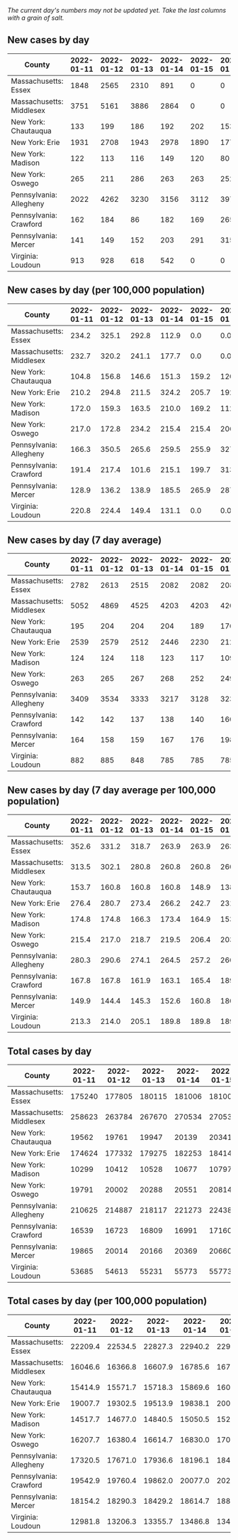 _The current day's numbers may not be updated yet. Take the last columns with a grain of salt._
## New cases by day

| County | 2022-01-11 | 2022-01-12 | 2022-01-13 | 2022-01-14 | 2022-01-15 | 2022-01-16 | 2022-01-17 |
| --- | --- | --- | --- | --- | --- | --- | --- |
| Massachusetts: Essex | 1848 | 2565 | 2310 | 891 | 0 | 0 |  |
| Massachusetts: Middlesex | 3751 | 5161 | 3886 | 2864 | 0 | 0 |  |
| New York: Chautauqua | 133 | 199 | 186 | 192 | 202 | 153 |  |
| New York: Erie | 1931 | 2708 | 1943 | 2978 | 1890 | 1770 |  |
| New York: Madison | 122 | 113 | 116 | 149 | 120 | 80 |  |
| New York: Oswego | 265 | 211 | 286 | 263 | 263 | 252 |  |
| Pennsylvania: Allegheny | 2022 | 4262 | 3230 | 3156 | 3112 | 3977 |  |
| Pennsylvania: Crawford | 162 | 184 | 86 | 182 | 169 | 265 |  |
| Pennsylvania: Mercer | 141 | 149 | 152 | 203 | 291 | 315 |  |
| Virginia: Loudoun | 913 | 928 | 618 | 542 | 0 | 0 |  |

## New cases by day (per 100,000 population)

| County | 2022-01-11 | 2022-01-12 | 2022-01-13 | 2022-01-14 | 2022-01-15 | 2022-01-16 | 2022-01-17 |
| --- | --- | --- | --- | --- | --- | --- | --- |
| Massachusetts: Essex | 234.2 | 325.1 | 292.8 | 112.9 | 0.0 | 0.0 |  |
| Massachusetts: Middlesex | 232.7 | 320.2 | 241.1 | 177.7 | 0.0 | 0.0 |  |
| New York: Chautauqua | 104.8 | 156.8 | 146.6 | 151.3 | 159.2 | 120.6 |  |
| New York: Erie | 210.2 | 294.8 | 211.5 | 324.2 | 205.7 | 192.7 |  |
| New York: Madison | 172.0 | 159.3 | 163.5 | 210.0 | 169.2 | 112.8 |  |
| New York: Oswego | 217.0 | 172.8 | 234.2 | 215.4 | 215.4 | 206.4 |  |
| Pennsylvania: Allegheny | 166.3 | 350.5 | 265.6 | 259.5 | 255.9 | 327.0 |  |
| Pennsylvania: Crawford | 191.4 | 217.4 | 101.6 | 215.1 | 199.7 | 313.1 |  |
| Pennsylvania: Mercer | 128.9 | 136.2 | 138.9 | 185.5 | 265.9 | 287.9 |  |
| Virginia: Loudoun | 220.8 | 224.4 | 149.4 | 131.1 | 0.0 | 0.0 |  |

## New cases by day (7 day average)

| County | 2022-01-11 | 2022-01-12 | 2022-01-13 | 2022-01-14 | 2022-01-15 | 2022-01-16 | 2022-01-17 |
| --- | --- | --- | --- | --- | --- | --- | --- |
| Massachusetts: Essex | 2782 | 2613 | 2515 | 2082 | 2082 | 2082 |  |
| Massachusetts: Middlesex | 5052 | 4869 | 4525 | 4203 | 4203 | 4203 |  |
| New York: Chautauqua | 195 | 204 | 204 | 204 | 189 | 176 |  |
| New York: Erie | 2539 | 2579 | 2512 | 2446 | 2230 | 2127 |  |
| New York: Madison | 124 | 124 | 118 | 123 | 117 | 109 |  |
| New York: Oswego | 263 | 265 | 267 | 268 | 252 | 249 |  |
| Pennsylvania: Allegheny | 3409 | 3534 | 3333 | 3217 | 3128 | 3238 |  |
| Pennsylvania: Crawford | 142 | 142 | 137 | 138 | 140 | 160 |  |
| Pennsylvania: Mercer | 164 | 158 | 159 | 167 | 176 | 198 |  |
| Virginia: Loudoun | 882 | 885 | 848 | 785 | 785 | 785 |  |

## New cases by day (7 day average per 100,000 population)

| County | 2022-01-11 | 2022-01-12 | 2022-01-13 | 2022-01-14 | 2022-01-15 | 2022-01-16 | 2022-01-17 |
| --- | --- | --- | --- | --- | --- | --- | --- |
| Massachusetts: Essex | 352.6 | 331.2 | 318.7 | 263.9 | 263.9 | 263.9 |  |
| Massachusetts: Middlesex | 313.5 | 302.1 | 280.8 | 260.8 | 260.8 | 260.8 |  |
| New York: Chautauqua | 153.7 | 160.8 | 160.8 | 160.8 | 148.9 | 138.7 |  |
| New York: Erie | 276.4 | 280.7 | 273.4 | 266.2 | 242.7 | 231.5 |  |
| New York: Madison | 174.8 | 174.8 | 166.3 | 173.4 | 164.9 | 153.6 |  |
| New York: Oswego | 215.4 | 217.0 | 218.7 | 219.5 | 206.4 | 203.9 |  |
| Pennsylvania: Allegheny | 280.3 | 290.6 | 274.1 | 264.5 | 257.2 | 266.3 |  |
| Pennsylvania: Crawford | 167.8 | 167.8 | 161.9 | 163.1 | 165.4 | 189.1 |  |
| Pennsylvania: Mercer | 149.9 | 144.4 | 145.3 | 152.6 | 160.8 | 180.9 |  |
| Virginia: Loudoun | 213.3 | 214.0 | 205.1 | 189.8 | 189.8 | 189.8 |  |

## Total cases by day

| County | 2022-01-11 | 2022-01-12 | 2022-01-13 | 2022-01-14 | 2022-01-15 | 2022-01-16 | 2022-01-17 |
| --- | --- | --- | --- | --- | --- | --- | --- |
| Massachusetts: Essex | 175240 | 177805 | 180115 | 181006 | 181006 | 181006 |  |
| Massachusetts: Middlesex | 258623 | 263784 | 267670 | 270534 | 270534 | 270534 |  |
| New York: Chautauqua | 19562 | 19761 | 19947 | 20139 | 20341 | 20494 |  |
| New York: Erie | 174624 | 177332 | 179275 | 182253 | 184143 | 185913 |  |
| New York: Madison | 10299 | 10412 | 10528 | 10677 | 10797 | 10877 |  |
| New York: Oswego | 19791 | 20002 | 20288 | 20551 | 20814 | 21066 |  |
| Pennsylvania: Allegheny | 210625 | 214887 | 218117 | 221273 | 224385 | 228362 |  |
| Pennsylvania: Crawford | 16539 | 16723 | 16809 | 16991 | 17160 | 17425 |  |
| Pennsylvania: Mercer | 19865 | 20014 | 20166 | 20369 | 20660 | 20975 |  |
| Virginia: Loudoun | 53685 | 54613 | 55231 | 55773 | 55773 | 55773 |  |

## Total cases by day (per 100,000 population)

| County | 2022-01-11 | 2022-01-12 | 2022-01-13 | 2022-01-14 | 2022-01-15 | 2022-01-16 | 2022-01-17 |
| --- | --- | --- | --- | --- | --- | --- | --- |
| Massachusetts: Essex | 22209.4 | 22534.5 | 22827.3 | 22940.2 | 22940.2 | 22940.2 |  |
| Massachusetts: Middlesex | 16046.6 | 16366.8 | 16607.9 | 16785.6 | 16785.6 | 16785.6 |  |
| New York: Chautauqua | 15414.9 | 15571.7 | 15718.3 | 15869.6 | 16028.8 | 16149.3 |  |
| New York: Erie | 19007.7 | 19302.5 | 19513.9 | 19838.1 | 20043.8 | 20236.5 |  |
| New York: Madison | 14517.7 | 14677.0 | 14840.5 | 15050.5 | 15219.7 | 15332.5 |  |
| New York: Oswego | 16207.7 | 16380.4 | 16614.7 | 16830.0 | 17045.4 | 17251.8 |  |
| Pennsylvania: Allegheny | 17320.5 | 17671.0 | 17936.6 | 18196.1 | 18452.0 | 18779.1 |  |
| Pennsylvania: Crawford | 19542.9 | 19760.4 | 19862.0 | 20077.0 | 20276.7 | 20589.9 |  |
| Pennsylvania: Mercer | 18154.2 | 18290.3 | 18429.2 | 18614.7 | 18880.7 | 19168.6 |  |
| Virginia: Loudoun | 12981.8 | 13206.3 | 13355.7 | 13486.8 | 13486.8 | 13486.8 |  |
